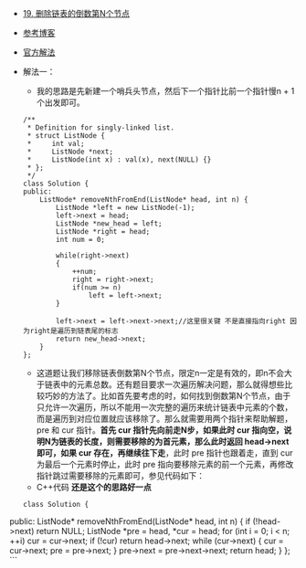 - [19. 删除链表的倒数第N个节点](https://leetcode-cn.com/problems/remove-nth-node-from-end-of-list/)
- [参考博客](https://github.com/grandyang/leetcode/issues/19)
- [官方解法](https://leetcode-cn.com/problems/remove-nth-node-from-end-of-list/solution/shan-chu-lian-biao-de-dao-shu-di-nge-jie-dian-by-l/)
- 解法一：
    + 我的思路是先新建一个哨兵头节点，然后下一个指针比前一个指针慢n + 1个出发即可。
    ```
    /**
     * Definition for singly-linked list.
     * struct ListNode {
     *     int val;
     *     ListNode *next;
     *     ListNode(int x) : val(x), next(NULL) {}
     * };
     */
    class Solution {
    public:
        ListNode* removeNthFromEnd(ListNode* head, int n) {
            ListNode *left = new ListNode(-1);
            left->next = head;
            ListNode *new_head = left;
            ListNode *right = head;
            int num = 0;

            while(right->next)
            {   
                ++num;
                right = right->next;
                if(num >= n)
                    left = left->next;
            }

            left->next = left->next->next;//这里很关键 不是直接指向right 因为right是遍历到链表尾的标志
            return new_head->next;
        }
    };
    ```

    + 这道题让我们移除链表倒数第N个节点，限定n一定是有效的，即n不会大于链表中的元素总数。还有题目要求一次遍历解决问题，那么就得想些比较巧妙的方法了。比如首先要考虑的时，如何找到倒数第N个节点，由于只允许一次遍历，所以不能用一次完整的遍历来统计链表中元素的个数，而是遍历到对应位置就应该移除了。那么就需要用两个指针来帮助解题，pre 和 cur 指针。**首先 cur 指针先向前走N步，如果此时 cur 指向空，说明N为链表的长度，则需要移除的为首元素，那么此时返回 head->next 即可，如果 cur 存在，再继续往下走**，此时 pre 指针也跟着走，直到 cur 为最后一个元素时停止，此时 pre 指向要移除元素的前一个元素，再修改指针跳过需要移除的元素即可，参见代码如下：
    + C++代码 **还是这个的思路好一点**
    ```
    class Solution {
public:
    ListNode* removeNthFromEnd(ListNode* head, int n) {
        if (!head->next) return NULL;
        ListNode *pre = head, *cur = head;
        for (int i = 0; i < n; ++i) cur = cur->next;
        if (!cur) return head->next;
        while (cur->next) {
            cur = cur->next;
            pre = pre->next;
        }
        pre->next = pre->next->next;
        return head;
    }
};
    ```